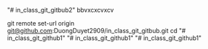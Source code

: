 "# in_class_git_gitbub2"
bbvxcxcvxcv

git remote set-url origin git@github.com:DuongDuyet2909/in_class_git_gitbub.git
cd
"# in_class_git_github1" 
"# in_class_git_github1" 
"# in_class_git_github1" 
